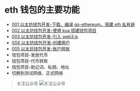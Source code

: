 # eth 钱包的主要功能

* [001 以太坊钱包开发-下载、编译 go-ethereum，搭建 eth 私有链](http://fujinliang.top/2018/07/24/001%E4%BB%A5%E5%A4%AA%E5%9D%8A%E9%92%B1%E5%8C%85%E5%BC%80%E5%8F%91-%E4%B8%8B%E8%BD%BD%E7%BC%96%E8%AF%91go-ethereum%E6%90%AD%E5%BB%BAeth%E7%A7%81%E6%9C%89%E9%93%BE/)
* [002 以太坊钱包开发-使用 koa 搭建钱包项目](http://fujinliang.top/2018/07/24/002%E4%BB%A5%E5%A4%AA%E5%9D%8A%E9%92%B1%E5%8C%85%E5%BC%80%E5%8F%91-%E4%BD%BF%E7%94%A8koa%E6%90%AD%E5%BB%BA%E9%92%B1%E5%8C%85%E9%A1%B9%E7%9B%AE/)
* [003 以太坊钱包开发-引入 web3.js](http://fujinliang.top/2018/07/24/003%E4%BB%A5%E5%A4%AA%E5%9D%8A%E9%92%B1%E5%8C%85%E5%BC%80%E5%8F%91-%E5%BC%95%E5%85%A5web3-js/) 
* [004 以太坊钱包开发-创建用户](http://fujinliang.top/2018/07/25/004%E4%BB%A5%E5%A4%AA%E5%9D%8A%E9%92%B1%E5%8C%85%E5%BC%80%E5%8F%91-%E5%88%9B%E5%BB%BA%E7%94%A8%E6%88%B7/)
* [005 以太坊钱包开发-账户转账](http://fujinliang.top/2018/07/29/005%E4%BB%A5%E5%A4%AA%E5%9D%8A%E9%92%B1%E5%8C%85%E5%BC%80%E5%8F%91-%E8%B4%A6%E6%88%B7%E8%BD%AC%E8%B4%A6/)
* 钱包项目-发放代币
* 钱包项目-代币转账
* 钱包项目-助记词、私钥、地址
* 切换到测试网络、正式网络


> 关注公众号
> ![关注公众号](http://olgjbx93m.bkt.clouddn.com/wx_1.jpg)

